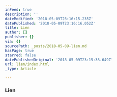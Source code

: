 ```yaml
---
inFeed: true
description: ''
dateModified: '2018-05-09T23:16:15.235Z'
datePublished: '2018-05-09T23:16:16.052Z'
title: Lien
author: []
publisher: {}
via: {}
sourcePath: _posts/2018-05-09-lien.md
hasPage: true
starred: false
datePublishedOriginal: '2018-05-09T23:15:33.649Z'
url: lien/index.html
_type: Article

---
```

### **Lien**